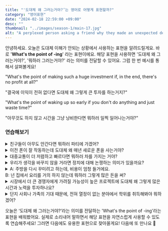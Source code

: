 ```yaml
---
title: "'도대체 왜 그러는거야?’는 영어로 어떻게 표현할까?"
category: "영어표현"
date: "2024-02-18 22:59:00 +09:00"
desc: ""
thumbnail: "../images/season-1/main-17.jpg"
alt: "A perplexed person asking a friend why they made an unexpected decision, seeking understanding"
---
```


안녕하세요. 오늘은 도대체 이해가 안되는 상황에서 사용하는 표현을 알려드릴게요. 바로 '**What's the point of -ing**' 라는 표현이에요. 해당 표현을 사용하면 '도대체 왜 그러는거야?', '뭐하러 그러는거야?' 라는 의미를 전달할 수 있어요. 그럼 한 번 예시를 통해서 살펴볼게요!

"What's the point of making such a huge investment if, in the end, there's no profit at all?"

"결국에 이익이 전혀 없다면 도대체 왜 그렇게 큰 투자를 하는거지?"

"What's the point of waking up so early if you don't do anything and just waste time?"

"아무것도 하지 않고 시간을 그냥 낭비한다면 뭐하러 일찍 일어나는거야?"

### 연습해보기

<details>
  <summary>친구들이 아무도 안간다면 뭐하러 파티에 가겠어?</summary>
  <span>What’s the point of going to the party if none of our friends are going to be there?</span>
</details>

<details>
 <summary>이전 폰이 잘 작동하는데 도대체 왜 매년 새로운 폰을 사는거야?</summary>
  <span>What’s the point of buying a new phone every year if the old one works just fine?</span>
</details>

<details>
  <summary>대중교통이 더 저렴하고 빠르다면 뭐하러 차를 가지는 거야?</summary>
  <span>What’s the point of having a car in the city if public transportation is cheaper and faster?</span>
</details>

<details>
  <summary>우리가 생각을 바꾸지 않을 거라면 정치에 대해 논쟁하는 의미가 있을까요?</summary>
  <span>What’s the point of arguing about politics if we’re not going to change our minds?</span>
</details>

<details>
  <summary>A: 주방을 다시 꾸미려고 하는데, 비용이 엄청 들거에요.<br>B: 넌 집에서 요리를 거의 하지 않는데 뭐하러 그렇게 많은 돈을 써?</summary>
  <span>A: I'm thinking of redoing the kitchen, but it's going to cost a fortune.<br>B: What’s the point of spending so much when you barely cook at home?</span>
</details>

<details>
  <summary>시장에서 더 큰 경쟁자에게 가려질 가능성이 높은 프로젝트에 도대체 왜 그렇게 많은 시간과 노력을 투자하나요?</summary>
  <span>What’s the point of investing so much time and effort into a project that’s likely to be overshadowed by larger competitors in the market?</span>
</details>

<details>
  <summary>단지 사회나 가족의 기대 때문에, 전혀 열정이 없는 분야에서 학위를 취득해봐야 뭐하겠어?</summary>
  <span>What’s the point of pursuing a degree in a field you have no passion for, simply because it’s expected of you by society or family?</span>
</details>

오늘은 ‘도대체 왜 그러는거야?’라는 의미를 전달하는 'What's the point of -ing'라는 표현을 배워봤어요. 실제로 소리내어 말하면서 해당 표현을 자연스럽게 사용할 수 있도록 연습해주세요! 그러면 다음에도 유용한 표현으로 찾아올게요! 다음에 또 만나요 🙂
